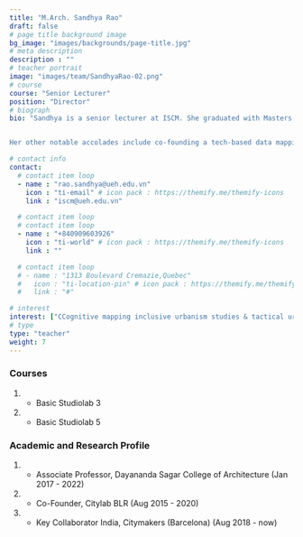 ```yaml
---
title: "M.Arch. Sandhya Rao"
draft: false
# page title background image
bg_image: "images/backgrounds/page-title.jpg"
# meta description
description : ""
# teacher portrait
image: "images/team/SandhyaRao-02.png"
# course
course: "Senior Lecturer"
position: "Director"
# biograph
bio: "Sandhya is a senior lecturer at ISCM. She graduated with Masters in urban design program in 2010, she commenced her career as a Senior Architect in the Master Planning team at RSP India Pvt. Ltd. She made a very valuable contribution to the company in developing various master plans for large-scale planning projects. Further, as an Associate Professor (Tenure) at Dayananda Sagar College of Architecture, she contributed to designing pedagogy and coursework of urban design studio as well as Architecture Thesis. As an academic, she set up urban studio collective, which was a vertical studio focusing on detailed documentation and analysis of historic towns in Karnataka


Her other notable accolades include co-founding a tech-based data mapping start-up Citylabs *BLR and acting as a key collaborator for CITYMAKERS hub in Barcelona to create a platform that brings together urbanism ideas and practices of European and southeast Asiatic regions. She has authored and published various referred journals and papers which discuss cognitive mapping techniques and multilayered reading and data synthesis for Indian Cities."

# contact info
contact:
  # contact item loop
  - name : "rao.sandhya@ueh.edu.vn"
    icon : "ti-email" # icon pack : https://themify.me/themify-icons
    link : "iscm@ueh.edu.vn"

  # contact item loop
  # contact item loop
  - name : "+840909603926"
    icon : "ti-world" # icon pack : https://themify.me/themify-icons
    link : ""

  # contact item loop
  # - name : "1313 Boulevard Cremazie,Quebec"
  #   icon : "ti-location-pin" # icon pack : https://themify.me/themify-icons
  #   link : "#"

# interest
interest: ["CCognitive mapping inclusive urbanism studies & tactical urbanism solutions"]
# type
type: "teacher"
weight: 7
---
```


<!-- ### Summary of activities/interests
1. * Cognitive mapping, inclusive urbanism studies and tactical urbanism solutions -->


### Courses
1. * Basic Studiolab 3
1. * Basic Studiolab 5


### Academic and Research Profile
1. * Associate Professor, Dayananda Sagar College of Architecture (Jan 2017 - 2022)
1. * Co-Founder, Citylab BLR (Aug 2015 - 2020)
1. * Key Collaborator India, Citymakers (Barcelona) (Aug 2018 - now)

